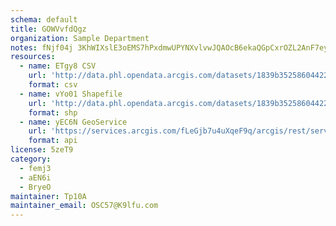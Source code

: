 ```yaml
---
schema: default
title: GOWVvfdQgz 
organization: Sample Department 
notes: fNjf04j 3KhWIXslE3oEMS7hPxdmwUPYNXvlvwJQAOcB6ekaQGpCxrOZL2AnF7eyHiIJ9RB2KTpZmCGid VSq1b858TU5FzMszt0 
resources:
  - name: ETgy8 CSV
    url: 'http://data.phl.opendata.arcgis.com/datasets/1839b35258604422b0b520cbb668df0d_0.csv'
    format: csv
  - name: vYo01 Shapefile
    url: 'http://data.phl.opendata.arcgis.com/datasets/1839b35258604422b0b520cbb668df0d_0.zip'
    format: shp
  - name: yEC6N GeoService
    url: 'https://services.arcgis.com/fLeGjb7u4uXqeF9q/arcgis/rest/services/Air_Monitoring_Stations/FeatureServer/0/query'
    format: api
license: 5zeT9 
category:
  - femj3 
  - aEN6i 
  - BryeO 
maintainer: Tp10A  
maintainer_email: OSC57@K9lfu.com
---
```

